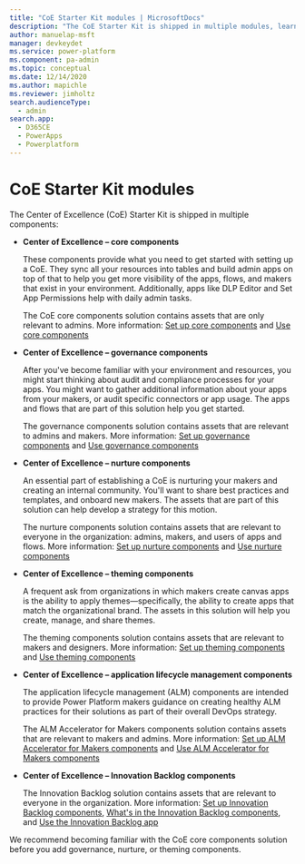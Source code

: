 ```yaml
---
title: "CoE Starter Kit modules | MicrosoftDocs"
description: "The CoE Starter Kit is shipped in multiple modules, learn about which ones are available here."
author: manuelap-msft
manager: devkeydet
ms.service: power-platform
ms.component: pa-admin
ms.topic: conceptual
ms.date: 12/14/2020
ms.author: mapichle
ms.reviewer: jimholtz
search.audienceType: 
  - admin
search.app: 
  - D365CE
  - PowerApps
  - Powerplatform
---
```

# CoE Starter Kit modules

The Center of Excellence (CoE) Starter Kit is shipped in multiple components:

- **Center of Excellence – core components**  

    These components provide what you need to get started with setting up a CoE. They sync all your resources into tables and build admin apps on top of that to help you get more visibility of the apps, flows, and makers that exist in your environment. Additionally, apps like DLP Editor and Set App Permissions help with daily admin tasks.  

    The CoE core components solution contains assets that are only relevant to admins. More information: [Set up core components](setup-core-components.md) and [Use core components](core-components.md)

- **Center of Excellence – governance components**  

    After you've become familiar with your environment and resources, you might start thinking about audit and compliance processes for your apps. You might want to gather additional information about your apps from your makers, or audit specific connectors or app usage. The apps and flows that are part of this solution help you get started.  

    The governance components solution contains assets that are relevant to admins and makers. More information: [Set up governance components](setup-governance-components.md) and [Use governance components](governance-components.md)

- **Center of Excellence – nurture components**  

    An essential part of establishing a CoE is nurturing your makers and creating an internal community. You'll want to share best practices and templates, and onboard new makers. The assets that are part of this solution can help develop a strategy for this motion.  

    The nurture components solution contains assets that are relevant to everyone in the organization: admins, makers, and users of apps and flows. More information: [Set up nurture components](setup-nurture-components.md) and [Use nurture components](nurture-components.md)

- **Center of Excellence – theming components**  

    A frequent ask from organizations in which makers create canvas apps is the ability to apply themes&mdash;specifically, the ability to create apps that match the organizational brand. The assets in this solution will help you create, manage, and share themes.

    The theming components solution contains assets that are relevant to makers and designers. More information: [Set up theming components](setup-theming.md) and [Use theming components](theming-components.md)

- **Center of Excellence – application lifecycle management components**  

    The application lifecycle management (ALM) components are intended to provide Power Platform makers guidance on creating healthy ALM practices for their solutions as part of their overall DevOps strategy.

    The ALM Accelerator for Makers components solution contains assets that are relevant to makers and admins. More information: [Set up ALM Accelerator for Makers components](setup-almaccelerator.md) and [Use ALM Accelerator for Makers components](almaccelerator-components.md)

- **Center of Excellence – Innovation Backlog components**

    The Innovation Backlog solution contains assets that are relevant to everyone in the organization. More information: [Set up Innovation Backlog components](setup-innovationbacklog.md), [What's in the Innovation Backlog components](innovationbacklog-components.md), and [Use the Innovation Backlog app](use-innovationbacklog.md)

We recommend becoming familiar with the CoE core components solution before you add governance, nurture, or theming components.
